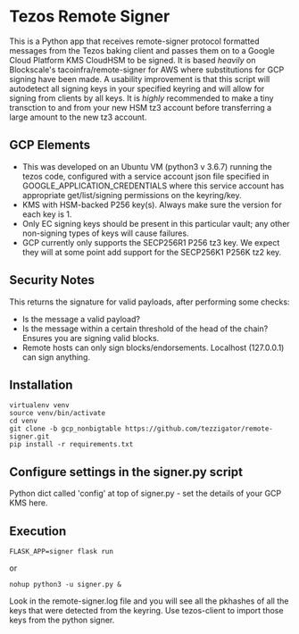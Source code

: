 # Tezos Remote Signer
This is a Python app that receives remote-signer protocol formatted messages from the Tezos baking client and passes them on to a Google Cloud Platform KMS CloudHSM to be signed.  It is based *heavily* on Blockscale's tacoinfra/remote-signer for AWS where  substitutions for GCP signing have been made. A usability improvement is that this script will autodetect all signing keys in your specified keyring and will allow for signing from clients by all keys.  It is *highly* recommended to make a tiny transction to and from your new HSM tz3 account before transferring a large amount to the new tz3 account.


## GCP Elements
* This was developed on an Ubuntu VM (python3 v 3.6.7) running the tezos code, configured with a service account json file specified in GOOGLE_APPLICATION_CREDENTIALS where this service account has appropriate get/list/signing permissions on the keyring/key.
* KMS with HSM-backed P256 key(s).  Always make sure the version for each key is 1.
* Only EC signing keys should be present in this particular vault; any other non-signing types of keys will cause failures.
* GCP currently only supports the SECP256R1 P256 tz3 key.  We expect they will at some point add support for the SECP256K1 P256K tz2 key.


## Security Notes
This returns the signature for valid payloads, after performing some checks:
* Is the message a valid payload?
* Is the message within a certain threshold of the head of the chain? Ensures you are signing valid blocks.
* Remote hosts can only sign blocks/endorsements.  Localhost (127.0.0.1) can sign anything.

## Installation
```
virtualenv venv
source venv/bin/activate
cd venv
git clone -b gcp_nonbigtable https://github.com/tezzigator/remote-signer.git
pip install -r requirements.txt
```

## Configure settings in the signer.py script
Python dict called 'config' at top of signer.py  - set the details of your GCP KMS here.

## Execution
```
FLASK_APP=signer flask run
```
or
```
nohup python3 -u signer.py &
```
Look in the remote-signer.log file and you will see all the pkhashes of all the keys that were detected from the keyring.
Use tezos-client to import those keys from the python signer.
